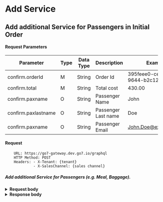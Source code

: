 # Add Service

## Add additional Service for Passengers in Initial Order

#### Request Parameters

| Parameter           | Type | Data Type | Description         | Example                              |
|---------------------|------|-----------|---------------------|--------------------------------------|
| confirm.orderId     | M    | String    | Order Id            | 395feee0-ce6c-491b-9644-b2c120d868d3 |
| confirm.total       | M    | String    | Total cost          | 430.00                               |
| confirm.paxname     | O    | String    | Passenger Name      | John                                 |
| confirm.paxlastname | O    | String    | Passenger Last name | Doe                                  |
| confirm.paxname     | O    | String    | Passenger Email     | John.Doe@example.com                 |


#### Request
````shell
    URL: https://go7-gateway.dev.go7.io/graphql
    HTTP Method: POST
    Headers: - X-Tenant: {tenant}
             - X-SalesChannel: {sales channel}
````

##### Add additional Service for Passengers (e.g. Meal, Baggage).

<details>
  <summary><b>Request body</b></summary>

```graphql
mutation (
    $orderId: ID!
    $total: BigDecimal!
    $paxname: String!
    $paxlastname: String!
    $paxemail: String!
) {
    payment: confirm(
        request: {
            orderId: $orderId
            paymentOption: {
                paymentType: CASH
                paymentMethod: CASH
                name: "CASH"
                paymentFeeAmount: 0
                paymentFeeCurrency: "USD"
                description: "empty"
                providerName: null
                submitMethod: null
                totalAmount: $total
                totalCurrency: "USD"
            }
            buyer: {
                firstName: $paxname
                lastName: $paxlastname
                countryCode: { code: "US" }
                city: "Kyiv"
                address: "Random Str, 69"
                postalCode: "02140"
                phone: "+380601233344"
                email: $paxemail
                locale: "ENGLISH"
            }
            clientRedirectUri: "http://localhost:8080"
        }
    ) {
        id
        createDateTime
        expirationDateTime
        paymentTransactionType
        purchaseId
        buyer {
            firstName
            lastName
            countryCode
            city
            address
            postalCode
            phone
            email
            locale
        }
        salesChannel
        route {
            departureAirport {
                code
            }
            arrivalAirport {
                code
            }
        }
        orderId
        externalOrderId
        recordLocator
        totalInOrderAmount
        totalInOrderCurrency
        addendumData
        paymentConfigurationName
        paymentType
        paymentMethod
        paymentFeeAmount
        paymentFeeCurrency
        totalAmount
        totalCurrency
        comment
        providerTransaction {
            id
            externalProviderTransactionId
            transactionStatus
            paymentDateTime
            failureReason
            additionalData
            redirectUrl
            acsUrl
            paReq
            creditCardType
            creditCardNumber
            capturedAmount
            capturedCurrency
        }
        clientRedirectUri
        cancellationReason
        version
        airlineData {
            passengerFirstName
            passengerLastName
            passengerType
            genderCode
            passengerBirthDate
            ticketDataList {
                origin
                destination
                carrier
                clazz
                fareBasis
                flightNumber
                departureDate
                arrivalDate
                ticketNumber {
                    accountingCode
                    number
                }
                descrCode
                couponNumber
                taxes {
                    taxCode
                    name
                    total {
                        currency
                        amount
                    }
                }
                ancillaries {
                    ancillaryCode
                    ancillaryDesc
                    totalAmount
                    baseAmount
                    taxTotal
                }
            }
        }
    }
}
```
</details>

<details>
  <summary><b>Response body</b></summary>

```graphql
```
</details>
